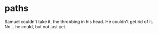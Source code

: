 # paths
Samuel couldn't take it, the throbbing in his head. He couldn't get rid of it. No... he could, but not just yet.
